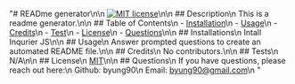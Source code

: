 "# READme generator\n\n    [![MIT license](https://img.shields.io/badge/License-MIT-blue.svg)](https://lbesson.mit-license.org/)\n\n    ## Description\n    This is a readme generator.\n\n    ## Table of Contents\n    - [Installation](#installation)\n    - [Usage](#usage)\n    - [Credits](#credits)\n    - [Test](#tests)\n    - [License](#license)\n    - [Questions](#questions)\n\n    ## Installations\n    Intall Inqurier JS\n\n    ## Usage\n    Answer prompted questions to create an automated README file.\n\n    ## Credits\n    No contributors.\n\n    ## Tests\n    N/A\n\n    ## License\n    [MIT](https://lbesson.mit-license.org/)\n\n    ## Questions\n    If you have questions, please reach out here:\n    Github: byung90\n    Email: byung90@gmail.com\n  "